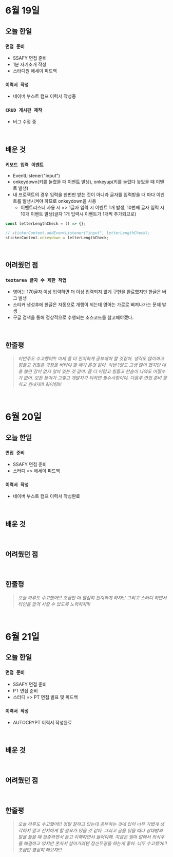 # 6월 19일

## 오늘 한일

### `면접 준비`

- SSAFY 면접 준비
- 1분 자기소개 작성
- 스터디원 에세이 피드백

### `이력서 작성`

- 네이버 부스트 캠프 이력서 작성중

### `CRUD 게시판 제작`

- 버그 수정 중

<br>

## 배운 것

### `키보드 입력 이벤트`

- EventListener("input")
- onkeydown(키를 눌렸을 때 이벤트 발생), onkeyup(키를 눌렀다 놓았을 때 이벤트 발생)
- 내 프로젝트의 경우 입력을 한번만 받는 것이 아니라 글자를 입력받을 때 마다 이벤트를 발생시켜야 하므로 onkeydown을 사용
  - 이벤트리스너 사용 시 => 1글자 입력 시 이벤트 1개 발생, 10번째 글자 입력 시 10개 이벤트 발생(글자 1개 입력시 이벤트가 1개씩 추가되므로)

```js
const letterLengthCheck = () => {};

// stickerContent.addEventListener("input", letterLengthCheck);
stickerContent.onkeydown = letterLengthCheck;
```

<br>

## 어려웠던 점

### `textarea 글자 수 제한 작업`

- 영어는 170글자 이상 입력하면 더 이상 입력되지 않게 구현을 완료했지만 한글은 버그 발생
- 스티커 생성후에 한글은 자동으로 개행이 되는데 영어는 가로로 삐져나가는 문제 발생
- 구글 검색을 통해 정상적으로 수행되는 소스코드를 참고해야겠다.

<br>

## 한줄평

> _이번주도 수고했어!!! 이제 좀 더 진지하게 공부해야 할 것같아. 생각도 많이하고 힘들고 귀찮은 과정을 버텨야 할 때가 온것 같아. 이번 1달도 고생 많이 했지만 대충 했던 감이 없지 않아 있는 것 같아. 좀 더 어렵고 힘들고 한숨이 나와도 어쩔수가 없어. 모든 분야가 그렇고 개발자가 되려면 필수사항이야. 다음주 면접 준비 잘하고 힘내자!!! 화이팅!!!_

<br>

# 6월 20일

## 오늘 한일

### `면접 준비`

- SSAFY 면접 준비
- 스터디 => 에세이 피드백

### `이력서 작성`

- 네이버 부스트 캠프 이력서 작성완료

<br>

## 배운 것

<br>

## 어려웠던 점

<br>

## 한줄평

> _오늘 하루도 수고했어!!! 조금만 더 열심히 진지하게 하자!!! 그리고 스터디 하면서 타인을 합격 시킬 수 있도록 노력하자!!!_

<br>

# 6월 21일

## 오늘 한일

### `면접 준비`

- SSAFY 면접 준비
- PT 면접 준비
- 스터디 => PT 면접 발표 및 피드백

### `이력서 작성`

- AUTOCRYPT 이력서 작성완료

<br>

## 배운 것

<br>

## 어려웠던 점

<br>

## 한줄평

> _오늘 하루도 수고했어!!! 정말 잘하고 있는데 공부하는 것에 있어 너무 가볍게 생각하지 말고 진지하게 할 필요가 있을 것 같아. 그리고 글을 읽을 때나 상대방의 말을 들을 때 집중하면서 듣고 이해하면서 들어야해. 지금은 엄마 밑에서 의식주를 해결하고 있지만 혼자서 살아가려면 정신무장을 하는게 좋아. 너무 수고했어!!! 조금만 열심히 해보자!!!_

<br>
